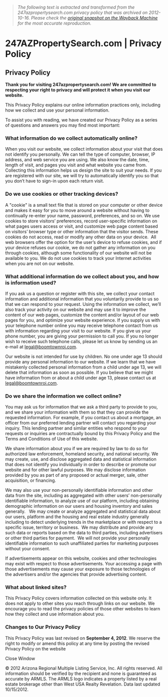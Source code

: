 > *The following text is extracted and transformed from the 247azpropertysearch.com privacy policy that was archived on 2012-10-16. Please check the [original snapshot on the Wayback Machine](https://web.archive.org/web/20121016115736id_/http%3A//www.247azpropertysearch.com/privacy) for the most accurate reproduction.*

# 247AZPropertySearch.com | Privacy Policy

## Privacy Policy

**Thank you for visiting 247azpropertysearch.com! We are committed to respecting your right to privacy and will protect it when you visit our website.**

This Privacy Policy explains our online information practices only, including how we collect and use your personal information.

To assist you with reading, we have created our Privacy Policy as a series of questions and answers you may find most important:

### What information do we collect automatically online?

When you visit our website, we collect information about your visit that does not identify you personally. We can tell the type of computer, browser, IP address, and web service you are using. We also know the date, time, length of visit, and pages you visit and what website you came from. Collecting this information helps us design the site to suit your needs. If you are registered with our site, we will try to automatically identify you so that you don’t have to sign-in upon each return visit.

### Do we use cookies or other tracking devices?

A "cookie" is a small text file that is stored on your computer or other device and makes it easy for you to move around a website without having to continually re-enter your name, password, preferences, and so on. We use cookies to store visitors’ preferences, record user-specific information on what pages users access or visit, and customize web page content based on visitors’ browser type or other information that the visitor sends. These cookies do not access, read or modify any other data on your device.  All web browsers offer the option for the user’s device to refuse cookies, and if your device refuses our cookie, we do not gather any information on you through cookies, although some functionality of our website will not be available to you. We do not use cookies to track your Internet activities when you are not on our website.

### What additional information do we collect about you, and how is information used?

If you ask us a question or register with this site, we collect your contact information and additional information that you voluntarily provide to us so that we can respond to your request. Using the information we collect, we’ll also track your activity on our website and may use it to improve the content of our web pages, customize the content and/or layout of our web pages for you, and optimize your website experience. If you supply us with your telephone number online you may receive telephone contact from us with information regarding your visit to our website. If you give us your phone number, you are giving your permission to call you. If you no longer wish to receive such telephone calls, please let us know by sending us an e-mail at [legal@boomtownroi.com](mailto:legal@boomtownroi.com).

Our website is not intended for use by children. No one under age 13 should provide any personal information to our website. If we learn that we have mistakenly collected personal information from a child under age 13, we will delete that information as soon as possible. If you believe that we might have information from or about a child under age 13, please contact us at [legal@boomtownroi.com](mailto:legal@boomtownroi.com).

### Do we share the information we collect online?

You may ask us for information that we ask a third party to provide to you, and we share your information with them so that they can provide the requested information. For example, if you contact us about a mortgage, an officer from our preferred lending partner will contact you regarding your inquiry. This lending partner and similar entities who respond to your requests or inquiries are contractually bound by this Privacy Policy and the Terms and Conditions of Use of this website.

We share information about you if we are required by law to do so for authorized law enforcement, homeland security, and national security. We may create, use, and disclose aggregated data and statistical information that does not identify you individually in order to describe or promote our website and for other lawful purposes. We may disclose information provided by you as part of any proposed or actual merger, sale, other acquisition, or financing.

We may also use your non-personally identifiable information and other data from the site, including as aggregated with other users’ non-personally identifiable information, to analyze use of our platform, including obtaining demographic information on our users and housing inventory and sales generally.   We may create or analyze aggregated and statistical data about our users, platform and the housing and real estate industry generally including to detect underlying trends in the marketplace or with respect to a specific issue, territory or business.  We may distribute and provide any such data or reports based on the data to third parties, including advertisers or other third parties for payment.  We will not provide your personally identifiable information to such unaffiliated parties for marketing purposes without your consent.

If advertisements appear on this website, cookies and other technologies may exist with respect to those advertisements. Your accessing a page with those advertisements may cause your exposure to those technologies of the advertisers and/or the agencies that provide advertising content.

### What about linked sites?

This Privacy Policy covers information collected on this website only. It does not apply to other sites you reach through links on our website. We encourage you to read the privacy policies of those other websites to learn how they collect and use information about you.

### Changes to Our Privacy Policy

This Privacy Policy was last revised on **September 4, 2012**. We reserve the right to modify or amend this policy at any time by posting the revised Privacy Policy on the website

Close Window

© 2012 Arizona Regional Multiple Listing Service, Inc. All rights reserved. All information should be verified by the recipient and none is guaranteed as accurate by ARMLS. The ARMLS logo indicates a property listed by a real estate brokerage other than West USA Realty Revelation. Data last updated 10/15/2012.
